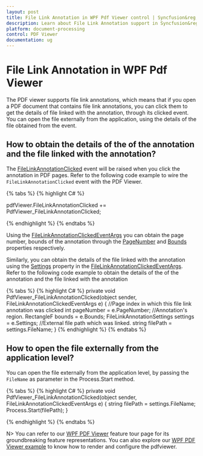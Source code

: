 ```yaml
---
layout: post
title: File Link Annotation in WPF Pdf Viewer control | Syncfusion&reg;
description: Learn about File Link Annotation support in Syncfusion&reg; Essential Studio&reg; WPF Pdf Viewer control, its elements and more.
platform: document-processing
control: PDF Viewer
documentation: ug
---
```


# File Link Annotation in WPF Pdf Viewer

The PDF viewer supports file link annotations, which means that if you open a PDF document that contains file link annotations, you can click them to get the details of file linked with the annotation, through its clicked event. You can open the file externally from the application, using the details of the file obtained from the event.

## How to obtain the details of the of the annotation and the file linked with the annotation?

The [FileLinkAnnotationClicked](https://help.syncfusion.com/cr/wpf/Syncfusion.Windows.PdfViewer.PdfViewerControl.html#Syncfusion_Windows_PdfViewer_PdfViewerControl_FileLinkAnnotationClicked) event will be raised when you click the annotation in PDF pages. Refer to the following code example to wire the `FileLinkAnnotationClicked` event with the PDF Viewer.

{% tabs %}
{% highlight C# %}

pdfViewer.FileLinkAnnotationClicked += PdfViewer_FileLinkAnnotationClicked;
	
{% endhighlight %}
{% endtabs %}

Using the [FileLinkAnnotationClickedEventArgs](https://help.syncfusion.com/cr/wpf/Syncfusion.Windows.PdfViewer.FileLinkAnnotationClickedEventArgs.html) you can obtain the page number, bounds of the annotation through the [PageNumber](https://help.syncfusion.com/cr/wpf/Syncfusion.Windows.PdfViewer.FileLinkAnnotationClickedEventArgs.html#Syncfusion_Windows_PdfViewer_FileLinkAnnotationClickedEventArgs_PageNumber) and [Bounds](https://help.syncfusion.com/cr/wpf/Syncfusion.Windows.PdfViewer.FileLinkAnnotationClickedEventArgs.html#Syncfusion_Windows_PdfViewer_FileLinkAnnotationClickedEventArgs_Bounds) properties respectively.

Similarly, you can obtain the details of the file linked with the annotation using the [Settings](https://help.syncfusion.com/cr/wpf/Syncfusion.Windows.PdfViewer.FileLinkAnnotationClickedEventArgs.html#Syncfusion_Windows_PdfViewer_FileLinkAnnotationClickedEventArgs_Settings) property in the [FileLinkAnnotationClickedEventArgs](https://help.syncfusion.com/cr/wpf/Syncfusion.Windows.PdfViewer.FileLinkAnnotationClickedEventArgs.html). Refer to the following code example to obtain the details of the of the annotation and the file linked with the annotation

{% tabs %}
{% highlight C# %}
private void PdfViewer_FileLinkAnnotationClicked(object sender, FileLinkAnnotationClickedEventArgs e)
{
    //Page index in which this file link annotation was clicked 
    int pageNumber = e.PageNumber;
    //Annotation's region.
    RectangleF bounds = e.Bounds;
    FileLinkAnnotationSettings settings = e.Settings;
    //External file path which was linked. 
    string filePath = settings.FileName;
}
{% endhighlight %}
{% endtabs %}

## How to open the file externally from the application level?

You can open the file externally from the application level, by passing the `FileName` as parameter in the Process.Start method.

{% tabs %}
{% highlight C# %}
private void PdfViewer_FileLinkAnnotationClicked(object sender, FileLinkAnnotationClickedEventArgs e)
{
    string filePath = settings.FileName;
    Process.Start(filePath);
}

{% endhighlight %}
{% endtabs %}


N> You can refer to our [WPF PDF Viewer](https://www.syncfusion.com/wpf-controls/pdf-viewer) feature tour page for its groundbreaking feature representations. You can also explore our [WPF PDF Viewer example](https://github.com/syncfusion/wpf-demos) to know how to render and configure the pdfviewer.